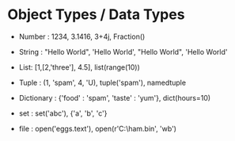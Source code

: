 # Object Types / Data Types

- Number : 1234, 3.1416, 3+4j, Fraction()

- String : "Hello World", 'Hello World', "Hello World", 'Hello World'

- List: [1,[2,'three'], 4.5], list(range(10))

- Tuple : (1, 'spam', 4, 'U), tuple('spam'), namedtuple

- Dictionary : {'food' : 'spam', 'taste' : 'yum'}, dict(hours=10)

- set : set('abc'), {'a', 'b', 'c'}

- file : open('eggs.text'), open(r'C:\ham.bin', 'wb')